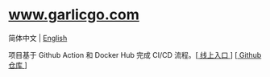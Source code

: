 # www.garlicgo.com

简体中文 | [English](./README.md)

项目基于 Github Action 和 Docker Hub 完成 CI/CD 流程。[[ 线上入口 ](https://www.garlicgo.com/)] [[ Github 仓库 ](https://github.com/GarlicGo/www.garlicgo.com)]
